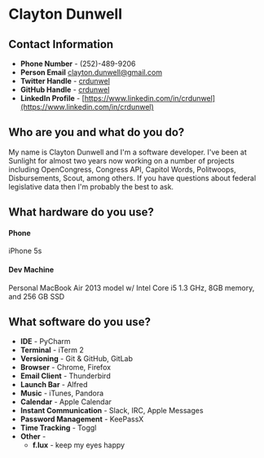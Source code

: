 # Clayton Dunwell

## Contact Information

- **Phone Number** - (252)-489-9206
- **Person Email** clayton.dunwell@gmail.com
- **Twitter Handle** - [crdunwel](https://twitter.com/crdunwel)
- **GitHub Handle** - [crdunwel](https://github.com/crdunwel)
- **LinkedIn Profile** - [https://www.linkedin.com/in/crdunwel](https://www.linkedin.com/in/crdunwel)

## Who are you and what do you do?

My name is Clayton Dunwell and I'm a software developer. I've been at Sunlight for almost two years now working on a number of projects including OpenCongress, Congress API, Capitol Words, Politwoops, Disbursements, Scout, among others. If you have questions about federal legislative data then I'm probably the best to ask.

## What hardware do you use?

#### Phone

iPhone 5s

#### Dev Machine

Personal MacBook Air 2013 model w/ Intel Core i5 1.3 GHz, 8GB memory, and 256 GB SSD

## What software do you use?

- **IDE** - PyCharm
- **Terminal** - iTerm 2
- **Versioning** - Git & GitHub, GitLab
- **Browser** - Chrome, Firefox
- **Email Client** - Thunderbird
- **Launch Bar** - Alfred
- **Music** - iTunes, Pandora
- **Calendar** - Apple Calendar
- **Instant Communication** - Slack, IRC, Apple Messages
- **Password Management** - KeePassX
- **Time Tracking** - Toggl
- **Other** -
    - **f.lux** - keep my eyes happy
